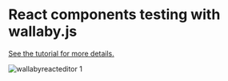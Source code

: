 # React components testing with wallaby.js
[See the tutorial for more details.](http://dm.gl/2015/03/11/wallaby-react/)

![wallabyreacteditor 1](https://cloud.githubusercontent.com/assets/979966/7109910/4f1bd2be-e1eb-11e4-9159-a6213ed3336d.png)
